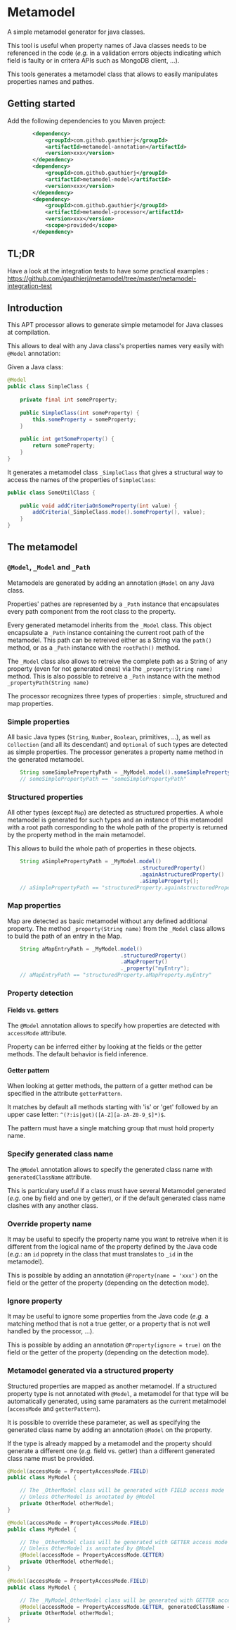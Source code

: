 # Metamodel

A simple metamodel generator for java classes.

This tool is useful when property names of Java classes needs to be referenced in the code (_e.g._ in a validation errors objects indicating which field is faulty or in critera APIs such as MongoDB client, ...).

This tools generates a metamodel class that allows to easily manipulates properties names and pathes.

## Getting started

Add the following dependencies to you Maven project:

```xml
        <dependency>
            <groupId>com.github.gauthierj</groupId>
            <artifactId>metamodel-annotation</artifactId>
            <version>xxx</version>
        </dependency>
        <dependency>
            <groupId>com.github.gauthierj</groupId>
            <artifactId>metamodel-model</artifactId>
            <version>xxx</version>
        </dependency>
        <dependency>
            <groupId>com.github.gauthierj</groupId>
            <artifactId>metamodel-processor</artifactId>
            <version>xxx</version>
            <scope>provided</scope>
        </dependency>
```

## TL;DR

Have a look at the integration tests to have some practical examples : https://github.com/gauthierj/metamodel/tree/master/metamodel-integration-test

## Introduction

This APT processor allows to generate simple metamodel for Java classes at compilation.

This allows to deal with any Java class's properties names very easily with `@Model` annotation:

Given a Java class:
```java
@Model
public class SimpleClass {
    
    private final int someProperty;
    
    public SimpleClass(int someProperty) {
        this.someProperty = someProperty;
    }
    
    public int getSomeProperty() {
        return someProperty;
    }
}
```

It generates a metamodel class `_SimpleClass` that gives a structural way to access the names of the properties of `SimpleClass`:

```java
public class SomeUtilClass {
    
    public void addCriteriaOnSomeProperty(int value) {
        addCriteria(_SimpleClass.mode().someProperty(), value);
    }
}
```

## The metamodel 

### `@Model`, `_Model` and `_Path`

Metamodels are generated by adding an annotation `@Model` on any Java class.

Properties' pathes are represented by a `_Path` instance that encapsulates every path component from the root class to the property.

Every generated metamodel inherits from the `_Model` class. This object encapsulate a `_Path` instance containing the current root path of the metamodel. This path can be retreived either as a String via the `path()` method, or as a `_Path` instance with the `rootPath()` method.

The `_Model` class also allows to retreive the complete path as a String of any property (even for not generated ones) via the `_property(String name)` method. This is also possible to retreive a `_Path` instance with the method `_propertyPath(String name)`

The processor recognizes three types of properties : simple, structured and map properties.

### Simple properties

All basic Java types (`String`, `Number`, `Boolean`, primitives, ...), as well as `Collection` (and all its descendant) and `Optional` of such types are detected as simple properties. The processor generates a property name method in the generated metamodel.

```java
    String someSimplePropertyPath = _MyModel.model().someSimpleProperty();
    // someSimplePropertyPath == "someSimplePropertyPath"
```

### Structured properties

All other types (except `Map`) are detected as structured properties. A whole metamodel is generated for such types and an instance of this metamodel with a root path corresponding to the whole path of the property is returned by the property method in the main metamodel.

This allows to build the whole path of properties in these objects. 

```java
    String aSimplePropertyPath = _MyModel.model()
                                          .structuredProperty()
                                          .againAstructuredProperty()
                                          .aSimpleProperty();
    // aSimplePropertyPath == "structuredProperty.againAstructuredProperty.aSimpleProperty"
```

### Map properties

Map are detected as basic metamodel without any defined additional property.
The method `_property(String name)` from the `_Model` class allows to build the path of an entry in the Map.

```java
    String aMapEntryPath = _MyModel.model()
                                    .structuredProperty()
                                    .aMapProperty()
                                    ._property("myEntry");
    // aMapEntryPath == "structuredProperty.aMapProperty.myEntry"
```

### Property detection

#### Fields vs. getters

The `@Model` annotation allows to specify how properties are detected with `accessMode` attribute.

Property can be inferred either by looking at the fields or the getter methods. The default behavior is field inference.

#### Getter pattern

When looking at getter methods, the pattern of a getter method can be specified in the attribute `getterPattern`. 

It matches by default all methods starting with 'is' or 'get' followed by an upper case letter: `^(?:is|get)([A-Z][a-zA-Z0-9_$]*)$`. 

The pattern must have a single matching group that must hold property name.

### Specify generated class name

The `@Model` annotation allows to specify the generated class name with `generatedClassName` attribute.

This is particulary useful if a class must have several Metamodel generated (_e.g._ one by field and one by getter), or if the default generated class name clashes with any another class.

### Override property name

It may be useful to specify the property name you want to retreive when it is different from the logical name of the property defined by the Java code (_e.g._: an `id` poprety in the class that must translates to `_id` in the metamodel).

This is possible by adding an annotation `@Property(name = 'xxx')` on the field or the getter of the property (depending on the detection mode).

### Ignore property

It may be useful to ignore some properties from the Java code (_e.g._ a matching method that is not a true getter, or a property that is not well handled by the processor, ...).

This is possible by adding an annotation `@Property(ignore = true)` on the field or the getter of the property (depending on the detection mode).

### Metamodel generated via a structured property

Structured properties are mapped as another metamodel. If a structured property type is not annotated with `@Model`, a metamodel for that type will be automatically generated, using same paramaters as the current metalmodel (`accessMode` and `getterPattern`).

It is possible to override these parameter, as well as specifying the generated class name by adding an annotation `@Model` on the property.

If the type is already mapped by a metamodel and the property should generate a different one (_e.g._ field vs. getter) than a different generated class name must be provided.

```java
@Model(accessMode = PropertyAccessMode.FIELD)
public class MyModel {

    // The _OtherModel class will be generated with FIELD access mode
    // Unless OtherModel is annotated by @Model
    private OtherModel otherModel; 
}
```

```java
@Model(accessMode = PropertyAccessMode.FIELD)
public class MyModel {

    // The _OtherModel class will be generated with GETTER access mode
    // Unless OtherModel is annotated by @Model
    @Model(accessMode = PropertyAccessMode.GETTER)
    private OtherModel otherModel; 
}
```

```java
@Model(accessMode = PropertyAccessMode.FIELD)
public class MyModel {

    // The _MyModel_OtherModel class will be generated with GETTER access mode
    @Model(accessMode = PropertyAccessMode.GETTER, generatedClassName = "_MyModel_OtherModel")
    private OtherModel otherModel; 
}
```